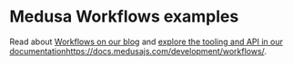 # Medusa Workflows examples

Read about [Workflows on our blog](https://medusajs.com/blog/announcing-medusa-workflows-sdk/) and [explore the tooling and API in our documentation](https://docs.medusajs.com/development/workflows/)https://docs.medusajs.com/development/workflows/.
